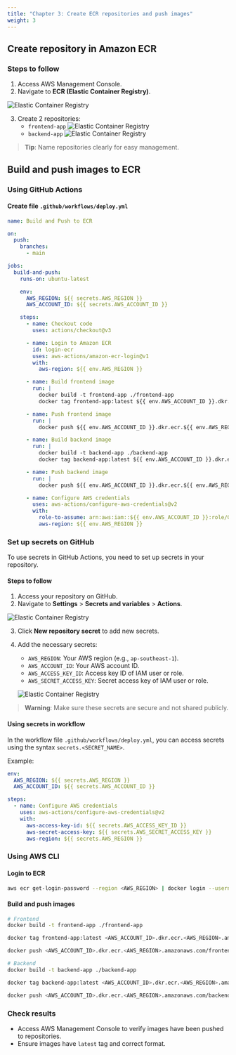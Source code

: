 ```yaml
---
title: "Chapter 3: Create ECR repositories and push images"
weight: 3
---
```


## Create repository in Amazon ECR

### Steps to follow

1. Access AWS Management Console.
2. Navigate to **ECR (Elastic Container Registry)**.

![Elastic Container Registry](/images/find-ecr.png)

3. Create 2 repositories:
   - `frontend-app`
   ![Elastic Container Registry](/images/create-ecr-repo.png)
   - `backend-app`
   ![Elastic Container Registry](/images/create-ecr-repo-be.png)

> **Tip**: Name repositories clearly for easy management.

## Build and push images to ECR

### Using GitHub Actions

#### Create file `.github/workflows/deploy.yml`

```yaml
name: Build and Push to ECR

on:
  push:
    branches:
      - main

jobs:
  build-and-push:
    runs-on: ubuntu-latest

    env:
      AWS_REGION: ${{ secrets.AWS_REGION }}
      AWS_ACCOUNT_ID: ${{ secrets.AWS_ACCOUNT_ID }}

    steps:
      - name: Checkout code
        uses: actions/checkout@v3

      - name: Login to Amazon ECR
        id: login-ecr
        uses: aws-actions/amazon-ecr-login@v1
        with:
          aws-region: ${{ env.AWS_REGION }}

      - name: Build frontend image
        run: |
          docker build -t frontend-app ./frontend-app
          docker tag frontend-app:latest ${{ env.AWS_ACCOUNT_ID }}.dkr.ecr.${{ env.AWS_REGION }}.amazonaws.com/frontend-app:latest

      - name: Push frontend image
        run: |
          docker push ${{ env.AWS_ACCOUNT_ID }}.dkr.ecr.${{ env.AWS_REGION }}.amazonaws.com/frontend-app:latest

      - name: Build backend image
        run: |
          docker build -t backend-app ./backend-app
          docker tag backend-app:latest ${{ env.AWS_ACCOUNT_ID }}.dkr.ecr.${{ env.AWS_REGION }}.amazonaws.com/backend-app:latest

      - name: Push backend image
        run: |
          docker push ${{ env.AWS_ACCOUNT_ID }}.dkr.ecr.${{ env.AWS_REGION }}.amazonaws.com/backend-app:latest

      - name: Configure AWS credentials
        uses: aws-actions/configure-aws-credentials@v2
        with:
          role-to-assume: arn:aws:iam::${{ env.AWS_ACCOUNT_ID }}:role/GitHubActionsRole
          aws-region: ${{ env.AWS_REGION }}
```

### Set up secrets on GitHub

To use secrets in GitHub Actions, you need to set up secrets in your repository.

#### Steps to follow

1. Access your repository on GitHub.
2. Navigate to **Settings** > **Secrets and variables** > **Actions**.

![Elastic Container Registry](/images/setup-secret-github.png)

3. Click **New repository secret** to add new secrets.
4. Add the necessary secrets:
   - `AWS_REGION`: Your AWS region (e.g., `ap-southeast-1`).
   - `AWS_ACCOUNT_ID`: Your AWS account ID.
   - `AWS_ACCESS_KEY_ID`: Access key ID of IAM user or role.
   - `AWS_SECRET_ACCESS_KEY`: Secret access key of IAM user or role.

   ![Elastic Container Registry](/images/secret-env.png)

> **Warning**: Make sure these secrets are secure and not shared publicly.

#### Using secrets in workflow

In the workflow file `.github/workflows/deploy.yml`, you can access secrets using the syntax `secrets.<SECRET_NAME>`.

Example:

```yaml
env:
  AWS_REGION: ${{ secrets.AWS_REGION }}
  AWS_ACCOUNT_ID: ${{ secrets.AWS_ACCOUNT_ID }}

steps:
  - name: Configure AWS credentials
    uses: aws-actions/configure-aws-credentials@v2
    with:
      aws-access-key-id: ${{ secrets.AWS_ACCESS_KEY_ID }}
      aws-secret-access-key: ${{ secrets.AWS_SECRET_ACCESS_KEY }}
      aws-region: ${{ secrets.AWS_REGION }}
```

### Using AWS CLI

#### Login to ECR

```bash
aws ecr get-login-password --region <AWS_REGION> | docker login --username AWS --password-stdin <AWS_ACCOUNT_ID>.dkr.ecr.<AWS_REGION>.amazonaws.com
```

#### Build and push images

```bash
# Frontend
docker build -t frontend-app ./frontend-app

docker tag frontend-app:latest <AWS_ACCOUNT_ID>.dkr.ecr.<AWS_REGION>.amazonaws.com/frontend-app:latest

docker push <AWS_ACCOUNT_ID>.dkr.ecr.<AWS_REGION>.amazonaws.com/frontend-app:latest

# Backend
docker build -t backend-app ./backend-app

docker tag backend-app:latest <AWS_ACCOUNT_ID>.dkr.ecr.<AWS_REGION>.amazonaws.com/backend-app:latest

docker push <AWS_ACCOUNT_ID>.dkr.ecr.<AWS_REGION>.amazonaws.com/backend-app:latest
```

### Check results

- Access AWS Management Console to verify images have been pushed to repositories.
- Ensure images have `latest` tag and correct format.
